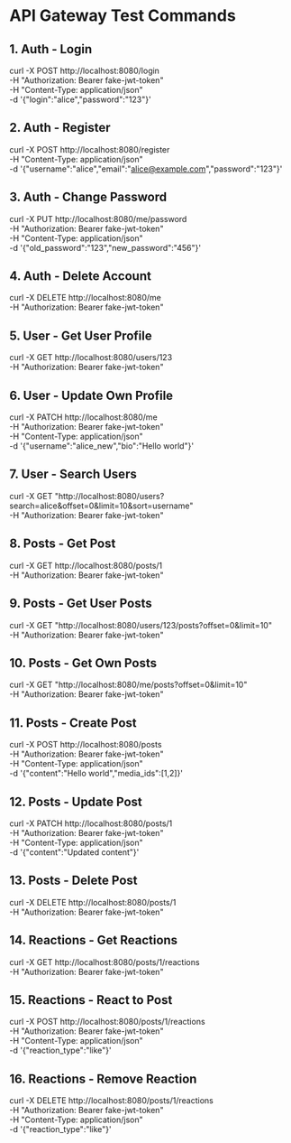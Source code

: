 # API Gateway Test Commands

## 1. Auth - Login
curl -X POST http://localhost:8080/login \
  -H "Authorization: Bearer fake-jwt-token" \
  -H "Content-Type: application/json" \
  -d '{"login":"alice","password":"123"}'

## 2. Auth - Register
curl -X POST http://localhost:8080/register \
  -H "Content-Type: application/json" \
  -d '{"username":"alice","email":"alice@example.com","password":"123"}'

## 3. Auth - Change Password
curl -X PUT http://localhost:8080/me/password \
  -H "Authorization: Bearer fake-jwt-token" \
  -H "Content-Type: application/json" \
  -d '{"old_password":"123","new_password":"456"}'

## 4. Auth - Delete Account
curl -X DELETE http://localhost:8080/me \
  -H "Authorization: Bearer fake-jwt-token"

## 5. User - Get User Profile
curl -X GET http://localhost:8080/users/123 \
  -H "Authorization: Bearer fake-jwt-token"

## 6. User - Update Own Profile
curl -X PATCH http://localhost:8080/me \
  -H "Authorization: Bearer fake-jwt-token" \
  -H "Content-Type: application/json" \
  -d '{"username":"alice_new","bio":"Hello world"}'

## 7. User - Search Users
curl -X GET "http://localhost:8080/users?search=alice&offset=0&limit=10&sort=username" \
  -H "Authorization: Bearer fake-jwt-token"

## 8. Posts - Get Post
curl -X GET http://localhost:8080/posts/1 \
  -H "Authorization: Bearer fake-jwt-token"

## 9. Posts - Get User Posts
curl -X GET "http://localhost:8080/users/123/posts?offset=0&limit=10" \
  -H "Authorization: Bearer fake-jwt-token"

## 10. Posts - Get Own Posts
curl -X GET "http://localhost:8080/me/posts?offset=0&limit=10" \
  -H "Authorization: Bearer fake-jwt-token"

## 11. Posts - Create Post
curl -X POST http://localhost:8080/posts \
  -H "Authorization: Bearer fake-jwt-token" \
  -H "Content-Type: application/json" \
  -d '{"content":"Hello world","media_ids":[1,2]}'

## 12. Posts - Update Post
curl -X PATCH http://localhost:8080/posts/1 \
  -H "Authorization: Bearer fake-jwt-token" \
  -H "Content-Type: application/json" \
  -d '{"content":"Updated content"}'

## 13. Posts - Delete Post
curl -X DELETE http://localhost:8080/posts/1 \
  -H "Authorization: Bearer fake-jwt-token"

## 14. Reactions - Get Reactions
curl -X GET http://localhost:8080/posts/1/reactions \
  -H "Authorization: Bearer fake-jwt-token"

## 15. Reactions - React to Post
curl -X POST http://localhost:8080/posts/1/reactions \
  -H "Authorization: Bearer fake-jwt-token" \
  -H "Content-Type: application/json" \
  -d '{"reaction_type":"like"}'

## 16. Reactions - Remove Reaction
curl -X DELETE http://localhost:8080/posts/1/reactions \
  -H "Authorization: Bearer fake-jwt-token" \
  -H "Content-Type: application/json" \
  -d '{"reaction_type":"like"}'
